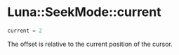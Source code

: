 # Luna::SeekMode::current

```c++
current = 2
```

The offset is relative to the current position of the cursor. 

